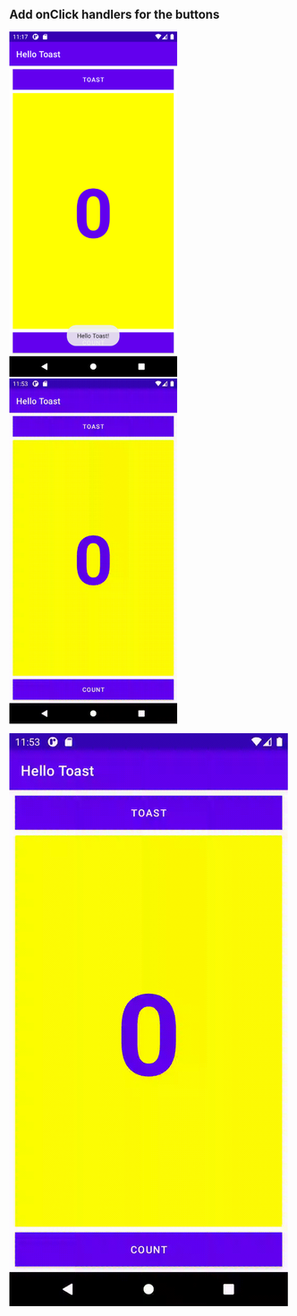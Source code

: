 ## Add onClick handlers for the buttons
<img src="Task6_ShowToast.png" width="300">
<img src="Task6_Completion.gif" width="300">

![Hello Toast Task 6](Task6_Completion.gif)